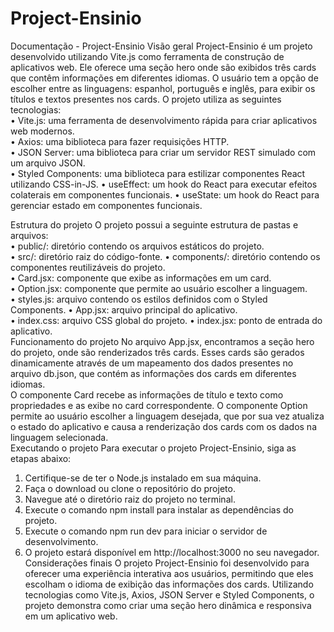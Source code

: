 # Project-Ensinio
 
Documentação - Project-Ensinio
Visão geral
Project-Ensinio é um projeto desenvolvido utilizando Vite.js como ferramenta de construção de aplicativos web. Ele oferece uma seção hero onde são exibidos três cards que contêm informações em diferentes idiomas. O usuário tem a opção de escolher entre as linguagens: espanhol, português e inglês, para exibir os títulos e textos presentes nos cards. O projeto utiliza as seguintes tecnologias:
<br />
•	Vite.js: uma ferramenta de desenvolvimento rápida para criar aplicativos web modernos. <br />
•	Axios: uma biblioteca para fazer requisições HTTP. <br />
•	JSON Server: uma biblioteca para criar um servidor REST simulado com um arquivo JSON. <br />
•	Styled Components: uma biblioteca para estilizar componentes React utilizando CSS-in-JS. 
•	useEffect: um hook do React para executar efeitos colaterais em componentes funcionais. 
•	useState: um hook do React para gerenciar estado em componentes funcionais.

Estrutura do projeto
O projeto possui a seguinte estrutura de pastas e arquivos: <br />
•	public/: diretório contendo os arquivos estáticos do projeto. <br />
•	src/: diretório raiz do código-fonte.
•	components/: diretório contendo os componentes reutilizáveis do projeto. <br />
•	Card.jsx: componente que exibe as informações em um card. <br />
•	Option.jsx: componente que permite ao usuário escolher a linguagem. <br />
•	styles.js: arquivo contendo os estilos definidos com o Styled Components.
•	App.jsx: arquivo principal do aplicativo. <br />
•	index.css: arquivo CSS global do projeto. 
•	index.jsx: ponto de entrada do aplicativo. <br />
Funcionamento do projeto
No arquivo App.jsx, encontramos a seção hero do projeto, onde são renderizados três cards. Esses cards são gerados dinamicamente através de um mapeamento dos dados presentes no arquivo db.json, que contém as informações dos cards em diferentes idiomas. <br />
O componente Card recebe as informações de título e texto como propriedades e as exibe no card correspondente. O componente Option permite ao usuário escolher a linguagem desejada, que por sua vez atualiza o estado do aplicativo e causa a renderização dos cards com os dados na linguagem selecionada. <br />
Executando o projeto
Para executar o projeto Project-Ensinio, siga as etapas abaixo: 
1.	Certifique-se de ter o Node.js instalado em sua máquina.
2.	Faça o download ou clone o repositório do projeto.
3.	Navegue até o diretório raiz do projeto no terminal. <br />
4.	Execute o comando npm install para instalar as dependências do projeto.
5.	Execute o comando npm run dev para iniciar o servidor de desenvolvimento.
6.	O projeto estará disponível em http://localhost:3000 no seu navegador.
Considerações finais
O projeto Project-Ensinio foi desenvolvido para oferecer uma experiência interativa aos usuários, permitindo que eles escolham o idioma de exibição das informações dos cards. Utilizando tecnologias como Vite.js, Axios, JSON Server e Styled Components, o projeto demonstra como criar uma seção hero dinâmica e responsiva em um aplicativo web.

